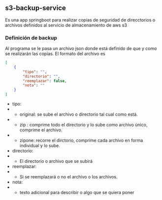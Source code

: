 ## s3-backup-service
Es una app springboot para realizar copias de seguridad de direcctorios o archivos definidos al servicio de almacenamiento de aws s3

### Definición de backup
Al programa se le pasa un archivo json donde está definido de que y como se realizarán las copias. El formato del archivo es
```json
[
    {
        "tipo": "",
        "directorio": "",
        "reemplazar": false,
        "nota": ""
    }
]
```
- tipo:
- - original: se sube el archivo o directorio tal cual como está.
- - zip : comprime todo el directorio y lo sube como archivo único, comprime el archivo.
- - zipone: recorre el dirctorio, comprime cada archivo en forma individual y lo sube.
- directorio:
- - El directorio o archivo que se subirá
- reemplazar: 
- - Si se reemplazará o no el archivo o los archivos.
- nota:
- - texto adicional para describir o algo que se quiera poner


